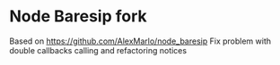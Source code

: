 # Node Baresip fork
Based on https://github.com/AlexMarlo/node_baresip
Fix problem with double callbacks calling and refactoring notices